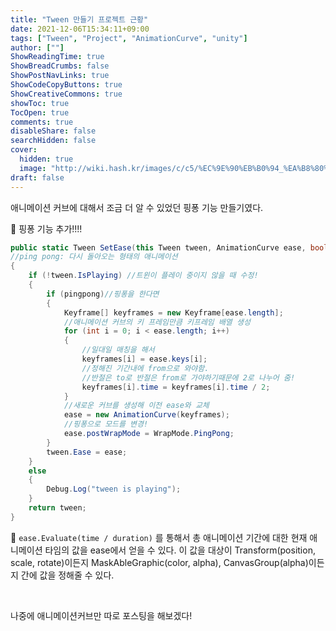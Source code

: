```yaml
---
title: "Tween 만들기 프로젝트 근황"
date: 2021-12-06T15:34:11+09:00
tags: ["Tween", "Project", "AnimationCurve", "unity"]
author: [""]
ShowReadingTime: true
ShowBreadCrumbs: false
ShowPostNavLinks: true
ShowCodeCopyButtons: true
ShowCreativeCommons: true
showToc: true
TocOpen: true
comments: true
disableShare: false
searchHidden: false
cover:
  hidden: true
  image: "http://wiki.hash.kr/images/c/c5/%EC%9E%90%EB%B0%94_%EA%B8%80%EC%9E%90.png"
draft: false
---
```


애니메이션 커브에 대해서 조금 더 알 수 있었던 핑퐁 기능 만들기였다.


🍑 핑퐁 기능 추가!!!!
```csharp
public static Tween SetEase(this Tween tween, AnimationCurve ease, bool pingpong = false)
//ping pong: 다시 돌아오는 형태의 애니메이션
{
    if (!tween.IsPlaying) //트윈이 플레이 중이지 않을 때 수정!
    {
        if (pingpong)//핑퐁을 한다면
        {
            Keyframe[] keyframes = new Keyframe[ease.length];
            //애니메이션 커브의 키 프레임만큼 키프레임 배열 생성
            for (int i = 0; i < ease.length; i++)
            {
                //일대일 매칭을 해서
                keyframes[i] = ease.keys[i];
                //정해진 기간내에 from으로 와야함. 
                //반절은 to로 반절은 from로 가야하기때문에 2로 나누어 줌!
                keyframes[i].time = keyframes[i].time / 2;
            }
            //새로운 커브를 생성해 이전 ease와 교체
            ease = new AnimationCurve(keyframes);
            //핑퐁으로 모드를 변경!
            ease.postWrapMode = WrapMode.PingPong;
        }
        tween.Ease = ease;
    }
    else
    {
        Debug.Log("tween is playing");
    }
    return tween;
}
```

💚 `ease.Evaluate(time / duration)` 를 통해서 총 애니메이션 기간에 대한 현재 애니메이션 타임의 값을 ease에서 얻을 수 있다. 이 값을 대상이 Transform(position, scale, rotate)이든지 MaskAbleGraphic(color, alpha), CanvasGroup(alpha)이든지 간에 값을 정해줄 수 있다.

<br>

나중에 애니메이션커브만 따로 포스팅을 해보겠다!
